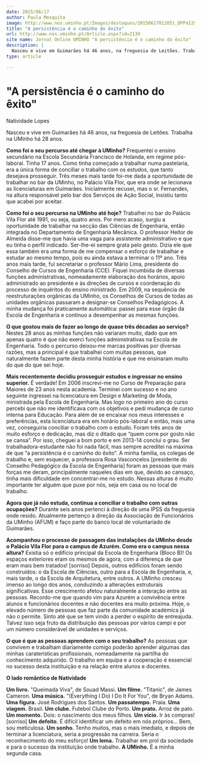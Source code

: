 ```yaml
---
date: 2015/06/17
author: Paula Mesquita
image: http://www.nos.uminho.pt/Images/destaques/20150617012051_DPPa129906.jpg
title: "A persistência é o caminho do êxito"
url: http://www.nos.uminho.pt/Article.aspx?id=2139
site name: Jornal Online UMINHO "A persistência é o caminho do êxito"
description: |
  Nasceu e vive em Guimarães há 46 anos, na freguesia de Leitões. Trabalha na UMinho há 28 anos.
type: article

---
```

# "A persistência é o caminho do êxito"




Natividade Lopes

Nasceu e vive em Guimarães há 46 anos, na freguesia de Leitões. Trabalha na UMinho há 28 anos.

**Como foi o seu percurso até chegar à UMinho?** 
Frequentei o ensino secundário na Escola Secundária Francisco de Holanda, em regime pós-laboral. Tinha 17 anos. Como tinha começado a trabalhar numa pastelaria, era a única forma de conciliar o trabalho com os estudos, que tanto desejava prosseguir. Três meses mais tarde foi-me dada a oportunidade de trabalhar no bar da UMinho, no Palácio Vila Flor, que era onde se lecionava as licenciaturas em Guimarães. Inicialmente recusei, mas o sr.
Fernandes, na altura responsável pelo bar dos Serviços de Ação Social, insistiu tanto que acabei por aceitar.

**Como foi o seu percurso na UMinho até hoje?** 
Trabalhei no bar do Palácio Vila Flor até 1991, ou seja, quatro anos. Por mero acaso, surgiu a oportunidade de trabalhar na secção das Ciências de Engenharia, então integrada no Departamento de Engenharia Mecânica. O professor Heitor de Almeida disse-me que havia uma vaga para assistente administrativo e que eu tinha o perfil indicado. Ser-lhe-ei sempre grata pelo gesto. Dizia ele que essa também era uma forma de me compensar o esforço de trabalhar e estudar ao mesmo tempo, pois eu ainda estava a terminar o 11º ano. Três anos mais tarde, fui secretariar o professor Mário Lima, presidente do Conselho de Cursos de Engenharia (CCE). Fiquei incumbida de diversas funções administrativas, nomeadamente elaboração dos horários, apoio administrado ao presidente e às direções de cursos e coordenação do processo de inquéritos do ensino ministrado. Em 2009, na sequência de reestruturações orgânicas da UMinho, os Conselhos de Cursos de todas as unidades orgânicas passaram a designar-se Conselhos Pedagógicos. A minha mudança foi praticamente automática: passei para esse órgão da Escola de Engenharia e continuo a desempenhar as mesmas funções.

**O que gostou mais de fazer ao longo de quase três décadas ao serviço?** 
Nestes 28 anos as minhas funções não variaram muito, dado que em apenas quatro é que não exerci funções administrativas na Escola de Engenharia. Todo o percurso deixou-me marcas positivas por diversas razões, mas a principal é que trabalhei com muitas pessoas, que naturalmente fazem parte desta minha história e que me ensinaram muito do que do que sei hoje.

**Mais recentemente decidiu prosseguir estudos e ingressar no ensino superior.** 
É verdade! Em 2006 inscrevi-me no Curso de Preparação para Maiores de 23 anos nesta academia. Terminei com sucesso e no ano seguinte ingressei na licenciatura em Design e Marketing de Moda, ministrada pela Escola de Engenharia. Mas logo no primeiro ano do curso percebi que não me identificava com os objetivos e pedi mudança de curso interna para Educação. Para além de se encaixar nos meus interesses e preferências, esta licenciatura era em horário pós-laboral e então, mais uma vez, conseguiria conciliar o trabalho com o estudo. Foram três anos de muito esforço e dedicação, mas diz o ditado que “quem corre por gosto não se cansa”. Por isso, cheguei a bom porto e em 2013-14 concluí o grau. Ser trabalhadora-estudante não foi nada fácil, mas sempre acreditei na máxima de que “a persistência é o caminho do êxito”. A minha família, os colegas de trabalho e, sem esquecer, a professora Rosa Vasconcelos [presidente do Conselho Pedagógico da Escola de Engenharia] foram as pessoas que mais forças me deram, principalmente naqueles dias em que, devido ao cansaço, tinha mais dificuldade em concentrar-me no estudo. Nessas alturas é muito importante ter alguém que puxe por nós, seja em casa ou no local de trabalho.

**Agora que já não estuda, continua a conciliar o trabalho com outras ocupações?** 
Durante seis anos pertenci à direção de uma IPSS da freguesia onde resido. Atualmente pertenço à direção da Associação de Funcionários da UMinho (AFUM) e faço parte do banco local de voluntariado de Guimarães.

**Acompanhou o processo de passagem das instalações da UMinho desde o Palácio Vila Flor para o campus de Azurém. Como era o campus nessa altura?** 
Existia só o edifício principal da Escola de Engenharia (Bloco B)! Os espaços exteriores eram os mesmos de agora, com a diferença de que eram mais bem tratados! [sorriso] Depois, outros edifícios foram sendo construídos: o da Escola de Ciências, outro para a Escola de Engenharia, e, mais tarde, o da Escola de Arquitetura, entre outros. A UMinho cresceu imenso ao longo dos anos, conduzindo a alterações estruturais significativas. Esse crescimento afetou naturalmente a interação entre as pessoas. Recordo-me que quando vim para Azurém a convivência entre alunos e funcionários docentes e não docentes era muito próxima. Hoje, o elevado número de pessoas que faz parte da comunidade académica já não o permite. Sinto até que se tem vindo a perder o espírito de entreajuda. Talvez isso seja fruto da distribuição das pessoas por vários campi e por um número considerável de unidades e serviços.

**O que é que as pessoas aprendem com o seu trabalho?** 
As pessoas que convivem e trabalham diariamente comigo poderão aprender algumas das minhas caraterísticas profissionais, nomeadamente na partilha do conhecimento adquirido. O trabalho em equipa e a cooperação é essencial no sucesso desta instituição e na relação entre alunos e docentes.

**O lado romântico de Natividade** 

**Um livro.** "Queimada Viva", de Souad Massi.
**Um filme.** "Titanic", de James Cameron.
**Uma  música.** "(Everything I Do) I Do It For You", de Bryan Adams.
**Uma figura.** José Rodrigues dos Santos.
**Um passatempo.** Praia.
**Uma viagem.** Brasil.
**Um clube.** Futebol Clube do Porto.
**Um prato.** Arroz de pato.
**Um momento.** Dois: o nascimento dos meus filhos.
**Um vício.** Ir às compras! [sorriso]
**Um defeito.** É difícil identificar um defeito em nós próprios... Bem, sou meticulosa.
**Um sonho.** Tenho muitos, mas o mais imediato, e depois de terminar a licenciatura, seria a progressão na carreira.
Seria o reconhecimento do meu esforço!
**Um lema.** Trabalhar em prol da sociedade e para o sucesso da instituição onde trabalho.
**A UMinho.** É a minha segunda casa.
